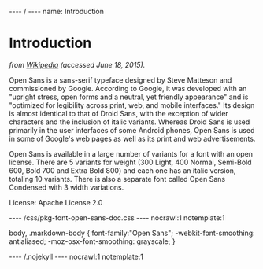---- / ----
name: Introduction

# Introduction

_from [Wikipedia](https://en.wikipedia.org/wiki/Open_Sans) (accessed June 18, 2015)._

Open Sans is a sans-serif typeface designed by Steve Matteson and commissioned by Google. According to Google, it was developed with an "upright stress, open forms and a neutral, yet friendly appearance" and is "optimized for legibility across print, web, and mobile interfaces." Its design is almost identical to that of Droid Sans, with the exception of wider characters and the inclusion of italic variants. Whereas Droid Sans is used primarily in the user interfaces of some Android phones, Open Sans is used in some of Google's web pages as well as its print and web advertisements.

Open Sans is available in a large number of variants for a font with an open license. There are 5 variants for weight (300 Light, 400 Normal, Semi-Bold 600, Bold 700 and Extra Bold 800) and each one has an italic version, totaling 10 variants. There is also a separate font called Open Sans Condensed with 3 width variations.

License: Apache License 2.0


---- /css/pkg-font-open-sans-doc.css ----
nocrawl:1
notemplate:1

body, .markdown-body {
  font-family:"Open Sans";
  -webkit-font-smoothing: antialiased;
  -moz-osx-font-smoothing: grayscale;
}

---- /.nojekyll ----
nocrawl:1
notemplate:1
